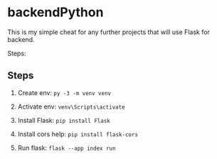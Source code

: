 # backendPython

This is my simple cheat for any further projects that will use Flask for backend.

Steps:

## Steps

1. Create env: `py -3 -m venv venv`

1. Activate env: `venv\Scripts\activate`

1. Install Flask: `pip install Flask`

1. Install cors help: `pip install flask-cors`

1. Run flask: `flask --app index run`
